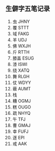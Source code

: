 ## 生僻字五笔记录


1. 虫 JHNY
2. 覆 STTT
3. 域 FAKG
4. 羊 UDJ
5. 佛 WXJH
6. 斤 RTTH
7. 膝盖 ESUG
8. 漆 ISWI
9. 绕 XATQ
10. 舞 RLGH
11. 仗 WDYY
12. 蔽 AUMT
13. 栈 
14. 糟 OGMJ
15. 糕 OUGO
16. 疏 NHYQ
17. 午 TFJ
18. 曹 GMAJ
19. 幸 FUFJ
20. 逐 EPI
21. 戒 AAK
